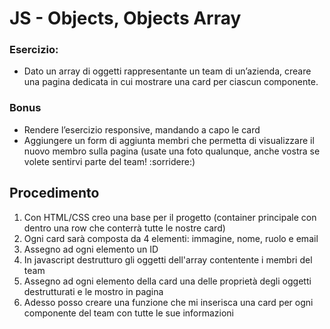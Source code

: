 # JS - Objects, Objects Array

### Esercizio:

- Dato un array di oggetti rappresentante un team di un’azienda, creare una pagina dedicata in cui mostrare una card per ciascun componente.

### **Bonus**

- Rendere l’esercizio responsive, mandando a capo le card
- Aggiungere un form di aggiunta membri che permetta di visualizzare il nuovo membro sulla pagina (usate una foto qualunque, anche vostra se volete sentirvi parte del team! :sorridere:)

## Procedimento

1. Con HTML/CSS creo una base per il progetto (container principale con dentro una row che conterrà tutte le nostre card)
2. Ogni card sarà composta da 4 elementi: immagine, nome, ruolo e email
3. Assegno ad ogni elemento un ID
4. In javascript destrutturo gli oggetti dell'array contentente i membri del team
5. Assegno ad ogni elemento della card una delle proprietà degli oggetti destrutturati e le mostro in pagina
6. Adesso posso creare una funzione che mi inserisca una card per ogni componente del team con tutte le sue informazioni